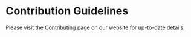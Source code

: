 # Contribution Guidelines

Please visit the [Contributing page](https://kapacity.netlify.app/docs/contribution-guidelines/) on our website for up-to-date details.
